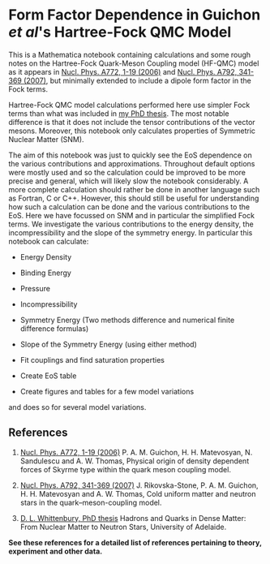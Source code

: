 # Form Factor Dependence in Guichon _et al_'s Hartree-Fock QMC Model

This is a Mathematica notebook containing calculations and some rough notes on
the Hartree-Fock Quark-Meson Coupling model (HF-QMC) model as it appears in
[Nucl. Phys. A772, 1-19 (2006)](https://www.sciencedirect.com/science/article/abs/pii/S0375947406001539?via%3Dihub)
and [Nucl. Phys. A792, 341-369 (2007)](https://www.sciencedirect.com/science/article/abs/pii/S037594740700574X), but minimally extended to include a dipole form factor in the Fock terms.

Hartree-Fock QMC model calculations performed here use simpler Fock terms than what was included in [my PhD thesis](https://inspirehep.net/record/1495499/files/02whole.pdf). The most notable difference is that it does not include the tensor contributions of the vector mesons. Moreover, this notebook only calculates properties of Symmetric Nuclear Matter (SNM).

The aim of this notebook was just to quickly see the EoS dependence on the various contributions and approximations. Throughout default options were mostly used and so the calculation could be improved to be more precise and general, which will likely slow the notebook considerably. A more complete calculation should rather be done in another language such as Fortran, C or C++. However, this should still be useful for understanding how such a calculation can be done and the various contributions to the EoS. Here we have focussed on SNM and in particular the simplified Fock terms. We investigate the various contributions to the energy density, the incompressibility and the slope of the symmetry energy. In particular this notebook can calculate:

- Energy Density

- Binding Energy

- Pressure

- Incompressibility

- Symmetry Energy (Two methods difference and numerical finite difference formulas)

- Slope of the Symmetry Energy (using either method)

- Fit couplings and find saturation properties

- Create EoS table

- Create figures and tables for a few model variations

and does so for several model variations.


## References

1. [Nucl. Phys. A772, 1-19 (2006)](https://www.sciencedirect.com/science/article/abs/pii/S0375947406001539?via%3Dihub) P. A. M. Guichon, H. H. Matevosyan, N. Sandulescu and A. W. Thomas, Physical origin of density dependent forces of Skyrme type within the quark meson coupling model.

2. [Nucl. Phys. A792, 341-369 (2007)](https://www.sciencedirect.com/science/article/abs/pii/S037594740700574X) J. Rikovska-Stone, P. A. M. Guichon, H. H. Matevosyan and  A. W. Thomas, Cold uniform matter and neutron stars in the quark–meson-coupling model.

3. [D. L. Whittenbury, PhD thesis](https://inspirehep.net/record/1495499/files/02whole.pdf) Hadrons and Quarks in Dense Matter: From Nuclear Matter to Neutron Stars, University of Adelaide.


**See these references for a detailed list of references pertaining to theory, experiment and other data.**
